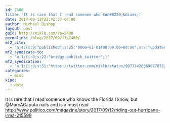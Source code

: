 ```yaml
---
id: 2400
title: 'It is rare that I read somenoe who kn&#8230;&diams;'
date: 2017-09-12T22:42:37-04:00
author: Michael Bishop
layout: post
guid: http://miklb.com/?p=2400
permalink: /blog/2017/09/12/2400/
mf2_cite:
  - 'a:4:{s:9:"published";s:25:"0000-01-01T00:00:00+00:00";s:7:"updated";s:25:"0000-01-01T00:00:00+00:00";s:8:"category";a:1:{i:0;s:0:"";}s:6:"author";a:0:{}}'
mf2_syndicate-to:
  - 'a:1:{i:0;s:22:"bridgy-publish_twitter";}'
mf2_syndication:
  - 'a:1:{i:0;s:51:"https://twitter.com/miklb/status/907734208696778752";}'
categories:
  - misc
kind:
  - Note
---
```

It is rare that I read somenoe who knows the Florida I know, but @MarcACaputo  nails and is a must read <http://www.politico.com/magazine/story/2017/09/12/riding-out-hurricane-irma-215599>